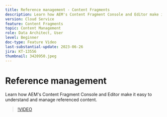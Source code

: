 ```yaml
---
title: Reference management - Content Fragments
description: Learn how AEM's Content Fragment Console and Editor make it easy to manage referenced content.
version: Cloud Service
feature: Content Fragments
topic: Content Management
role: Data Architect, User
level: Beginner
doc-type: Feature Video
last-substantial-update: 2023-06-26
jira: KT-13556
thumbnail: 3420950.jpeg
---
```


# Reference management

Learn how AEM's Content Fragment Console and Editor make it easy to understand and manage referenced content.

>[!VIDEO](https://video.tv.adobe.com/v/3420950/?learn=on)
